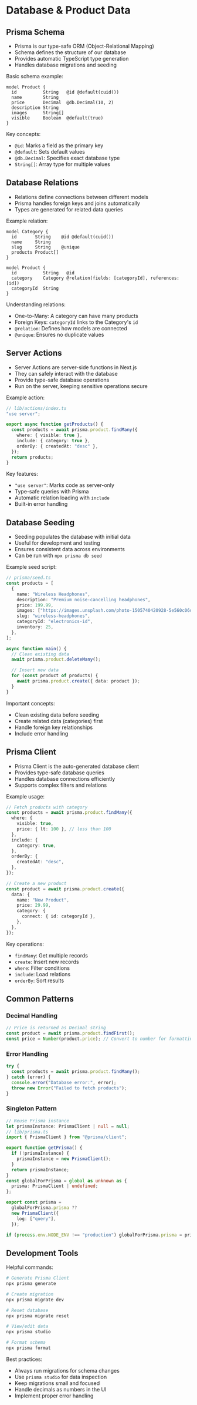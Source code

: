 # Database & Product Data

## Prisma Schema

- Prisma is our type-safe ORM (Object-Relational Mapping)
- Schema defines the structure of our database
- Provides automatic TypeScript type generation
- Handles database migrations and seeding

Basic schema example:

```prisma
model Product {
  id          String   @id @default(cuid())
  name        String
  price       Decimal  @db.Decimal(10, 2)
  description String
  images      String[]
  visible     Boolean  @default(true)
}
```

Key concepts:

- `@id`: Marks a field as the primary key
- `@default`: Sets default values
- `@db.Decimal`: Specifies exact database type
- `String[]`: Array type for multiple values

## Database Relations

- Relations define connections between different models
- Prisma handles foreign keys and joins automatically
- Types are generated for related data queries

Example relation:

```prisma
model Category {
  id       String    @id @default(cuid())
  name     String
  slug     String    @unique
  products Product[]
}

model Product {
  id          String   @id
  category    Category @relation(fields: [categoryId], references: [id])
  categoryId  String
}
```

Understanding relations:

- One-to-Many: A category can have many products
- Foreign Keys: `categoryId` links to the Category's `id`
- `@relation`: Defines how models are connected
- `@unique`: Ensures no duplicate values

## Server Actions

- Server Actions are server-side functions in Next.js
- They can safely interact with the database
- Provide type-safe database operations
- Run on the server, keeping sensitive operations secure

Example action:

```typescript
// lib/actions/index.ts
"use server";

export async function getProducts() {
  const products = await prisma.product.findMany({
    where: { visible: true },
    include: { category: true },
    orderBy: { createdAt: "desc" },
  });
  return products;
}
```

Key features:

- `"use server"`: Marks code as server-only
- Type-safe queries with Prisma
- Automatic relation loading with `include`
- Built-in error handling

## Database Seeding

- Seeding populates the database with initial data
- Useful for development and testing
- Ensures consistent data across environments
- Can be run with `npx prisma db seed`

Example seed script:

```typescript
// prisma/seed.ts
const products = [
  {
    name: "Wireless Headphones",
    description: "Premium noise-cancelling headphones",
    price: 199.99,
    images: ["https://images.unsplash.com/photo-1505740420928-5e560c06d30e"],
    slug: "wireless-headphones",
    categoryId: "electronics-id",
    inventory: 25,
  },
];

async function main() {
  // Clean existing data
  await prisma.product.deleteMany();

  // Insert new data
  for (const product of products) {
    await prisma.product.create({ data: product });
  }
}
```

Important concepts:

- Clean existing data before seeding
- Create related data (categories) first
- Handle foreign key relationships
- Include error handling

## Prisma Client

- Prisma Client is the auto-generated database client
- Provides type-safe database queries
- Handles database connections efficiently
- Supports complex filters and relations

Example usage:

```typescript
// Fetch products with category
const products = await prisma.product.findMany({
  where: {
    visible: true,
    price: { lt: 100 }, // less than 100
  },
  include: {
    category: true,
  },
  orderBy: {
    createdAt: "desc",
  },
});

// Create a new product
const product = await prisma.product.create({
  data: {
    name: "New Product",
    price: 29.99,
    category: {
      connect: { id: categoryId },
    },
  },
});
```

Key operations:

- `findMany`: Get multiple records
- `create`: Insert new records
- `where`: Filter conditions
- `include`: Load relations
- `orderBy`: Sort results

## Common Patterns

### Decimal Handling

```typescript
// Price is returned as Decimal string
const product = await prisma.product.findFirst();
const price = Number(product.price); // Convert to number for formatting
```

### Error Handling

```typescript
try {
  const products = await prisma.product.findMany();
} catch (error) {
  console.error("Database error:", error);
  throw new Error("Failed to fetch products");
}
```

### Singleton Pattern

<!-- ```typescript
// Reuse Prisma instance
let prismaInstance: PrismaClient | null = null;

export function getPrisma() {
  if (!prismaInstance) {
    prismaInstance = new PrismaClient();
  }
  return prismaInstance;
}
``` -->

```typescript
// Reuse Prisma instance
let prismaInstance: PrismaClient | null = null;
// lib/prisma.ts
import { PrismaClient } from "@prisma/client";

export function getPrisma() {
  if (!prismaInstance) {
    prismaInstance = new PrismaClient();
  }
  return prismaInstance;
}
const globalForPrisma = global as unknown as {
  prisma: PrismaClient | undefined;
};

export const prisma =
  globalForPrisma.prisma ??
  new PrismaClient({
    log: ["query"],
  });

if (process.env.NODE_ENV !== "production") globalForPrisma.prisma = prisma;
```

## Development Tools

Helpful commands:

```bash
# Generate Prisma Client
npx prisma generate

# Create migration
npx prisma migrate dev

# Reset database
npx prisma migrate reset

# View/edit data
npx prisma studio

# Format schema
npx prisma format
```

Best practices:

- Always run migrations for schema changes
- Use `prisma studio` for data inspection
- Keep migrations small and focused
- Handle decimals as numbers in the UI
- Implement proper error handling
